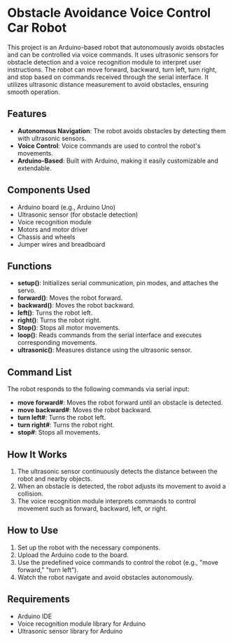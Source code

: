# Obstacle Avoidance Voice Control Car Robot

This project is an Arduino-based robot that autonomously avoids obstacles and can be controlled via voice commands. It uses ultrasonic sensors for obstacle detection and a voice recognition module to interpret user instructions. The robot can move forward, backward, turn left, turn right, and stop based on commands received through the serial interface. It utilizes ultrasonic distance measurement to avoid obstacles, ensuring smooth operation.

## Features

- **Autonomous Navigation**: The robot avoids obstacles by detecting them with ultrasonic sensors.
- **Voice Control**: Voice commands are used to control the robot's movements.
- **Arduino-Based**: Built with Arduino, making it easily customizable and extendable.

## Components Used

- Arduino board (e.g., Arduino Uno)
- Ultrasonic sensor (for obstacle detection)
- Voice recognition module
- Motors and motor driver
- Chassis and wheels
- Jumper wires and breadboard

## Functions

- **setup()**: Initializes serial communication, pin modes, and attaches the servo.
- **forward()**: Moves the robot forward.
- **backward()**: Moves the robot backward.
- **left()**: Turns the robot left.
- **right()**: Turns the robot right.
- **Stop()**: Stops all motor movements.
- **loop()**: Reads commands from the serial interface and executes corresponding movements.
- **ultrasonic()**: Measures distance using the ultrasonic sensor.

## Command List

The robot responds to the following commands via serial input:

- **move forward#**: Moves the robot forward until an obstacle is detected.
- **move backward#**: Moves the robot backward.
- **turn left#**: Turns the robot left.
- **turn right#**: Turns the robot right.
- **stop#**: Stops all movements.

## How It Works

1. The ultrasonic sensor continuously detects the distance between the robot and nearby objects.
2. When an obstacle is detected, the robot adjusts its movement to avoid a collision.
3. The voice recognition module interprets commands to control movement such as forward, backward, left, or right.

## How to Use

1. Set up the robot with the necessary components.
2. Upload the Arduino code to the board.
3. Use the predefined voice commands to control the robot (e.g., "move forward," "turn left").
4. Watch the robot navigate and avoid obstacles autonomously.

## Requirements

- Arduino IDE
- Voice recognition module library for Arduino
- Ultrasonic sensor library for Arduino
